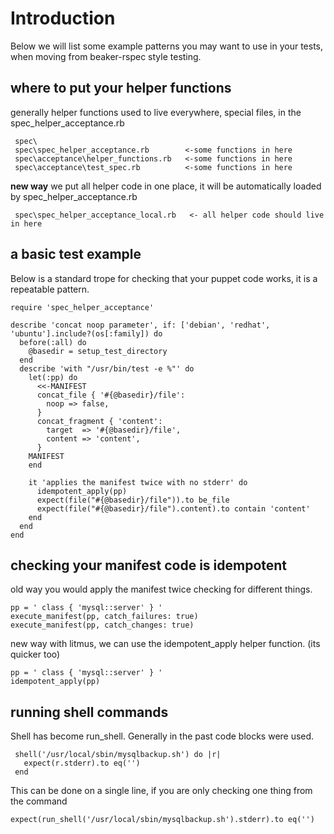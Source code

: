 # Introduction
Below we will list some example patterns you may want to use in your tests, when moving from beaker-rspec style testing. 

## where to put your helper functions
generally helper functions used to live everywhere, special files, in the spec_helper_acceptance.rb

     spec\
     spec\spec_helper_acceptance.rb        <-some functions in here
     spec\acceptance\helper_functions.rb   <-some functions in here
     spec\acceptance\test_spec.rb          <-some functions in here

**new way** we put all helper code in one place, it will be automatically loaded by spec_helper_acceptance.rb

     spec\spec_helper_acceptance_local.rb   <- all helper code should live in here

## a basic test example

Below is a standard trope for checking that your puppet code works, it is a repeatable pattern.

    require 'spec_helper_acceptance'

    describe 'concat noop parameter', if: ['debian', 'redhat', 'ubuntu'].include?(os[:family]) do
      before(:all) do
        @basedir = setup_test_directory
      end
      describe 'with "/usr/bin/test -e %"' do
        let(:pp) do
          <<-MANIFEST
          concat_file { '#{@basedir}/file':
            noop => false,
          }
          concat_fragment { 'content':
            target  => '#{@basedir}/file',
            content => 'content',
          }
        MANIFEST
        end

        it 'applies the manifest twice with no stderr' do
          idempotent_apply(pp)
          expect(file("#{@basedir}/file")).to be_file
          expect(file("#{@basedir}/file").content).to contain 'content'
        end
      end
    end

## checking your manifest code is idempotent
old way you would apply the manifest twice checking for different things.

    pp = ' class { 'mysql::server' } '
    execute_manifest(pp, catch_failures: true)
    execute_manifest(pp, catch_changes: true)

new way with litmus, we can use the idempotent_apply helper function. (its quicker too) 

    pp = ' class { 'mysql::server' } '
    idempotent_apply(pp)

## running shell commands

Shell has become run_shell. Generally in the past code blocks were used.

     shell('/usr/local/sbin/mysqlbackup.sh') do |r|
       expect(r.stderr).to eq('')
     end

This can be done on a single line, if you are only checking one thing from the command

    expect(run_shell('/usr/local/sbin/mysqlbackup.sh').stderr).to eq('')